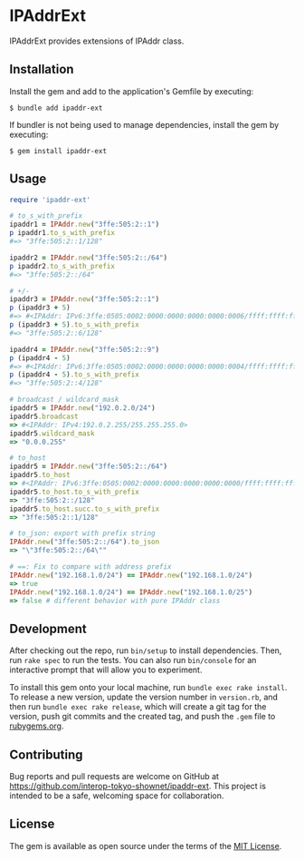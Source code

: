 # IPAddrExt

IPAddrExt provides extensions of IPAddr class.

## Installation

Install the gem and add to the application's Gemfile by executing:

    $ bundle add ipaddr-ext

If bundler is not being used to manage dependencies, install the gem by executing:

    $ gem install ipaddr-ext

## Usage

```ruby
require 'ipaddr-ext'

# to_s_with_prefix
ipaddr1 = IPAddr.new("3ffe:505:2::1")
p ipaddr1.to_s_with_prefix
#=> "3ffe:505:2::1/128"

ipaddr2 = IPAddr.new("3ffe:505:2::/64")
p ipaddr2.to_s_with_prefix
#=> "3ffe:505:2::/64"

# +/-
ipaddr3 = IPAddr.new("3ffe:505:2::1")
p (ipaddr3 + 5)
#=> #<IPAddr: IPv6:3ffe:0505:0002:0000:0000:0000:0000:0006/ffff:ffff:ffff:ffff:ffff:ffff:ffff:ffff>
p (ipaddr3 + 5).to_s_with_prefix
#=> "3ffe:505:2::6/128"

ipaddr4 = IPAddr.new("3ffe:505:2::9")
p (ipaddr4 - 5)
#=> #<IPAddr: IPv6:3ffe:0505:0002:0000:0000:0000:0000:0004/ffff:ffff:ffff:ffff:ffff:ffff:ffff:ffff>
p (ipaddr4 - 5).to_s_with_prefix
#=> "3ffe:505:2::4/128"

# broadcast / wildcard_mask
ipaddr5 = IPAddr.new("192.0.2.0/24")
ipaddr5.broadcast
=> #<IPAddr: IPv4:192.0.2.255/255.255.255.0>
ipaddr5.wildcard_mask
=> "0.0.0.255"

# to_host
ipaddr5 = IPAddr.new("3ffe:505:2::/64")
ipaddr5.to_host
=> #<IPAddr: IPv6:3ffe:0505:0002:0000:0000:0000:0000:0000/ffff:ffff:ffff:ffff:ffff:ffff:ffff:ffff>
ipaddr5.to_host.to_s_with_prefix
=> "3ffe:505:2::/128"
ipaddr5.to_host.succ.to_s_with_prefix
=> "3ffe:505:2::1/128"

# to_json: export with prefix string
IPAddr.new("3ffe:505:2::/64").to_json
=> "\"3ffe:505:2::/64\""

# ==: Fix to compare with address prefix
IPAddr.new("192.168.1.0/24") == IPAddr.new("192.168.1.0/24")
=> true
IPAddr.new("192.168.1.0/24") == IPAddr.new("192.168.1.0/25")
=> false # different behavior with pure IPAddr class
```

## Development

After checking out the repo, run `bin/setup` to install dependencies. Then, run `rake spec` to run the tests. You can also run `bin/console` for an interactive prompt that will allow you to experiment.

To install this gem onto your local machine, run `bundle exec rake install`. To release a new version, update the version number in `version.rb`, and then run `bundle exec rake release`, which will create a git tag for the version, push git commits and the created tag, and push the `.gem` file to [rubygems.org](https://rubygems.org).

## Contributing

Bug reports and pull requests are welcome on GitHub at https://github.com/interop-tokyo-shownet/ipaddr-ext. This project is intended to be a safe, welcoming space for collaboration.

## License

The gem is available as open source under the terms of the [MIT License](https://opensource.org/licenses/MIT).

